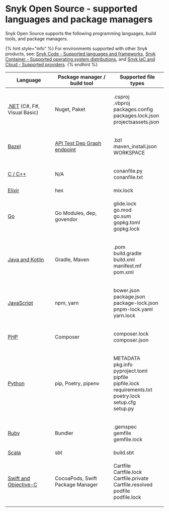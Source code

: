 # Snyk Open Source - supported languages and package managers

Snyk Open Source supports the following programming languages, build tools, and package managers.

{% hint style="info" %}
For environments supported with other Snyk products, see: [Snyk Code - Supported languages and frameworks](../../snyk-code/snyk-code-language-and-framework-support.md), [Snyk Container - Supported operating system distributions](../../../scan-containers/supported-operating-system-distributions.md), and [Snyk IaC and Cloud - Supported providers](../../../scan-cloud-deployment/supported-providers-iac-and-cloud.md).
{% endhint %}

| **Language**                                                                                                                                 | **Package manager / build tool**                                                                    | **Supported file types**                                                                                                             |
| -------------------------------------------------------------------------------------------------------------------------------------------- | --------------------------------------------------------------------------------------------------- | ------------------------------------------------------------------------------------------------------------------------------------ |
| [.NET](snyk-for-.net.md) (C#, F#, Visual Basic)                                                                                              | Nuget, Paket                                                                                        | <p>.csproj<br>.vbproj<br>packages.config<br>packages.lock.json<br>projectsassets.json</p>                                            |
| [Bazel](../../../products/snyk-open-source/language-and-package-manager-support/snyk-for-bazel.md)                                           | [API Test Dep Graph endpoint](https://snyk.docs.apiary.io/#reference/test/dep-graph/test-dep-graph) | <p>.bzl<br>maven_install.json<br>WORKSPACE</p>                                                                                       |
| [C / C++](snyk-for-c-c++.md)                                                                                                                 | N/A                                                                                                 | <p>conanfile.py<br>conanfile.txt</p>                                                                                                 |
| [Elixir](../../../products/snyk-open-source/language-and-package-manager-support/snyk-for-elixir.md)                                         | hex                                                                                                 | mix.lock                                                                                                                             |
| [Go](../../../products/snyk-open-source/language-and-package-manager-support/snyk-for-golang.md)                                             | Go Modules, dep, govendor                                                                           | <p>glide.lock<br>go.mod<br>go.sum<br>gopkg.toml<br>gopkg.lock</p>                                                                    |
| [Java and Kotlin](../../../products/snyk-open-source/language-and-package-manager-support/snyk-for-java-gradle-maven.md)                     | Gradle, Maven                                                                                       | <p>.pom<br>build.gradle<br>build.xml<br>manifest.mf<br>pom.xml</p>                                                                   |
| [JavaScript](../../../products/snyk-open-source/language-and-package-manager-support/snyk-for-javascript/)                                   | npm, yarn                                                                                           | <p>bower.json<br>package.json<br>package-lock.json<br>pnpm-lock.yaml<br>yarn.lock</p>                                                |
| [PHP](../../../products/snyk-open-source/language-and-package-manager-support/snyk-for-php.md)                                               | Composer                                                                                            | <p>composer.lock<br>composer.json</p>                                                                                                |
| [Python](../../../products/snyk-open-source/language-and-package-manager-support/snyk-for-python.md)                                         | pip, Poetry, pipenv                                                                                 | <p>METADATA<br>pkg.info<br>pyproject.toml<br>pipfile<br>pipfile.lock<br>requirements.txt<br>poetry.lock<br>setup.cfg<br>setup.py</p> |
| [Ruby](snyk-for-ruby.md)                                                                                                                     | Bundler                                                                                             | <p>.gemspec<br>gemfile<br>gemfile.lock</p>                                                                                           |
| [Scala](../../../products/snyk-open-source/language-and-package-manager-support/snyk-for-scala.md)                                           | sbt                                                                                                 | build.sbt                                                                                                                            |
| [Swift and Objective-C](../../../products/snyk-open-source/language-and-package-manager-support/snyk-for-swift-and-objective-c-cocoapods.md) | CocoaPods, Swift Package Manager                                                                    | <p>Cartfile<br>Cartfile.lock<br>Cartfile.private<br>Cartfile.resolved<br>podfile<br>podfile.lock</p>                                 |


